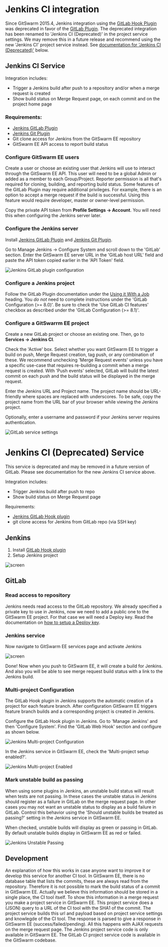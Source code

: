 # Jenkins CI integration

Since GitSwarm 2015.4, Jenkins integration using the [GitLab Hook
Plugin](https://wiki.jenkins-ci.org/display/JENKINS/GitLab+Hook+Plugin)
was deprecated in favor of the [GitLab
Plugin](https://wiki.jenkins-ci.org/display/JENKINS/GitLab+Plugin).
The deprecated integration has been renamed to 'Jenkins CI (Deprecated)' in
the project service settings. We may remove this in a future release and
recommend using the new 'Jenkins CI' project service instead. See
[documentation for 'Jenkins CI
(Deprecated)'](#jenkins-ci-deprecated-service) below.

## Jenkins CI Service

Integration includes:

* Trigger a Jenkins build after push to a repository and/or when a merge
  request is created
* Show build status on Merge Request page, on each commit and on the
  project home page

### Requirements:

* [Jenkins GitLab
  Plugin](https://wiki.jenkins-ci.org/display/JENKINS/GitLab+Plugin)
* [Jenkins Git
  Plugin](https://wiki.jenkins-ci.org/display/JENKINS/Git+Plugin)
* Git clone access for Jenkins from the GitSwarm EE repository
* GitSwarm EE API access to report build status

### Configure GitSwarm EE users

Create a user or choose an existing user that Jenkins will use to interact
through the GitSwarm EE API. This user will need to be a global Admin or
added as a member to each Group/Project. Reporter permission is all that's
required for cloning, building, and reporting build status. Some features
of the GitLab Plugin may require additional privileges. For example, there
is an option to accept a merge request if the build is successful. Using
this feature would require developer, master or owner-level permission.

Copy the private API token from **Profile Settings -> Account**. You will
need this when configuring the Jenkins server later.

### Configure the Jenkins server

Install [Jenkins GitLab
Plugin](https://wiki.jenkins-ci.org/display/JENKINS/GitLab+Plugin) and
[Jenkins Git
Plugin](https://wiki.jenkins-ci.org/display/JENKINS/Git+Plugin).

Go to Manage Jenkins -> Configure System and scroll down to the 'GitLab'
section. Enter the GitSwarm EE server URL in the 'GitLab host URL' field
and paste the API token copied earlier in the 'API Token' field.

![Jenkins GitLab plugin configuration](jenkins_gitlab_plugin_config.png)

### Configure a Jenkins project

Follow the GitLab Plugin documentation under the [Using it With a
Job](https://github.com/jenkinsci/gitlab-plugin#using-it-with-a-job)
heading. You *do not* need to complete instructions under the 'GitLab
Configuration (>= 8.0)'. Be sure to check the 'Use GitLab CI features'
checkbox as described under the 'GitLab Configuration (>= 8.1)'.

### Configure a GitSwarrm EE project

Create a new GitLab project or choose an existing one. Then, go to
**Services -> Jenkins CI**.

Check the 'Active' box. Select whether you want GitSwarm EE to trigger a
build on push, Merge Request creation, tag push, or any combination of
these. We recommend unchecking 'Merge Request events' unless you have a
specific use-case that requires re-building a commit when a merge request
is created. With 'Push events' selected, GitLab will build the latest
commit on each push and the build status will be displayed in the merge
request.

Enter the Jenkins URL and Project name. The project name should be
URL-friendly where spaces are replaced with underscores. To be safe, copy
the project name from the URL bar of your browser while viewing the Jenkins
project.

Optionally, enter a username and password if your Jenkins server requires
authentication.

![GitLab service settings](jenkins_gitlab_service_settings.png)

# Jenkins CI (Deprecated) Service

This service is deprecated and may be removed in a future version of GitLab.
Please see documentation for the new Jenkins CI service above.

Integration includes:

* Trigger Jenkins build after push to repo
* Show build status on Merge Request page

Requirements: 

* [Jenkins GitLab Hook
  plugin](https://wiki.jenkins-ci.org/display/JENKINS/GitLab+Hook+Plugin)
* git clone access for Jenkins from GitLab repo (via SSH key)

## Jenkins

1. Install [GitLab Hook
   plugin](https://wiki.jenkins-ci.org/display/JENKINS/GitLab+Hook+Plugin)
2. Setup Jenkins project

![screen](jenkins_project.png)


## GitLab

### Read access to repository

Jenkins needs read access to the GitLab repository. We already specified a
private key to use in Jenkins, now we need to add a public one to the
GitSwarm EE project. For that case we will need a Deploy key. Read the
documentation on [how to setup a Deploy
key](../../ssh/README.md#deploy-keys).

### Jenkins service

Now navigate to GitSwarm EE services page and activate Jenkins

![screen](jenkins_gitlab_service.png)

Done! Now when you push to GitSwarm EE, it will create a build for Jenkins.
And also you will be able to see merge request build status with a link to
the Jenkins build.

### Multi-project Configuration

The GitLab Hook plugin in Jenkins supports the automatic creation of a
project for each feature branch. After configuration GitSwarm EE triggers
feature branch builds and a corresponding project is created in Jenkins.

Configure the GitLab Hook plugin in Jenkins. Go to 'Manage Jenkins' and
then 'Configure System'. Find the 'GitLab Web Hook' section and configure
as shown below.

![Jenkins Multi-project Configuration](jenkins_multiproject_configuration.png)

In the Jenkins service in GitSwarm EE, check the 'Multi-project setup
enabled?'.

![Jenkins Multi-project Enabled](jenkins_multiproject_enabled.png)

### Mark unstable build as passing

When using some plugins in Jenkins, an unstable build status will result
when tests are not passing. In these cases the unstable status in Jenkins
should register as a failure in GitLab on the merge request page. In other
cases you may not want an unstable status to display as a build failure in
GitLab. Control this behavior using the 'Should unstable builds be treated
as passing?' setting in the Jenkins service in GitSwarm EE.

When checked, unstable builds will display as green or passing in GitLab.
By default unstable builds display in GitSwarm EE as red or failed.

![Jenkins Unstable Passing](jenkins_unstable_passing.png)

## Development

An explanation of how this works in case anyone want to improve it or
develop this service for another CI tool. In GitSwarm EE, there is no
database table that lists the commits, these are always read from the
repository. Therefore it is not possible to mark the build status of a
commit in GitSwarm EE. Actually we believe this information should be
stored in a single place, the CI tool itself. To show this information in a
merge request you make a project service in GitSwarm EE. This project
service does a (JSON) query to a URL of the CI tool with the SHA1 of the
commit. The project service builds this url and payload based on project
service settings and knowlegde of the CI tool. The response is parsed to
give a response in GitSwarm EE (success/failed/pending). All this happens
with AJAX requests on the merge request page. The Jenkins project service
code is only available in GitSwarm EE. The GitLab CI project service code
is available in the GitSwarm codebase.

